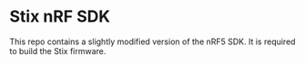 # Stix nRF SDK

This repo contains a slightly modified version of the nRF5 SDK. It is required to build the Stix firmware.
